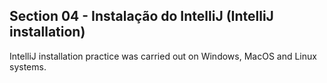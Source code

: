 ## Section 04 - Instalação do IntelliJ (IntelliJ installation)

IntelliJ installation practice was carried out on Windows, MacOS and Linux systems.
